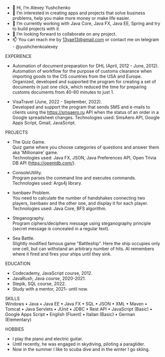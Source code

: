 - 👋 Hi, I’m Alexey Yushchenko
- 👀 I’m interested in creating apps and projects that solve business problems, help you make more money or make life easier.
- 🌱 I’m currently working with Java Core, Java FX, Java EE, Spring and try to build projects with it.
- 💞️ I’m looking forward to collaborate on any project.
- 📫 You can reach me by 13yae13@gmail.com or contact me on telegram - @yushchenkoalexey

EXPERIENCE
- Automation of document preparation for DHL  (April, 2012 - June, 2012).   
      Automation of workflow for the purpose of customs clearance when importing goods to the CIS countries from the USA and Europe.
      Organized, developed and supported the program for creating a set of documents in just one click, which reduced the time for preparing customs documents  from 40-60 minutes to just 1.

- VisaTravel  (June, 2022 - September, 2022).   
      Developed and support the program that sends SMS and e-mails to clients using the https://smsaero.ru API when the status of an order in a Google spreadsheet changes.
      Technologies used: SmsAero API, Google Apps Script, Gmail, JavaScript.

PROJECTS
- The Quiz Game.  
      Quiz game where you choose categories of questions and answer them aka 'Millionaire' game.  
      Technologies used: Java FX, JSON, Java Preferences API, Open Trivia DB API (https://opentdb.com/).

- ConsoleUtility.  
      Program parses the command line and executes commands.  
      Technologies used: Args4j library.

- Isenbaev Problem.  
      You need to calculate the number of handshakes connecting two players, Isenbaev and the other one, and display it for each player.  
      Technologies used: Java Core, BFS algorithm.

- Steganography.   
      Program ciphers/deciphers message using steganography principle (secret message is concealed in a regular text).

- Sea Battle.   
      Slightly modified famous game "Battleship". Here the ship occupies only one cell, but can withstand an arbitrary number of hits. AI remembers where it         fired and fires your ships until they sink.

EDUCATION
  - Codecademy, JavaScript course, 2012.
  - JavaRush, Java course, 2020-2021.
  - Stepik, SQL course, 2022.
  - Study with a mentor, 2021- until now.

SKILLS    
Windows • Java • Java EE • Java FX  • SQL • JSON • XML • Maven • Tomcat • Java Servlets • JUnit • JDBC • Rest API 
• JavaScript (Basic) • Google Apps Script  • English (Fluent) • Italian (Basic) • German (Elementary)

HOBBIES
- I play the piano and electric guitar.
- Until recently, he was engaged in skydiving, piloting a paraglider.
- Now in the summer I like to scuba dive and in the winter I go skiing.

<!---
AlexeyYushchenko/AlexeyYushchenko is a ✨ special ✨ repository because its `README.md` (this file) appears on your GitHub profile.
You can click the Preview link to take a look at your changes.
--->
